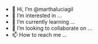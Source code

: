 - 👋 Hi, I’m @marthaluciagil
- 👀 I’m interested in ...
- 🌱 I’m currently learning ...
- 💞️ I’m looking to collaborate on ...
- 📫 How to reach me ...

<!---
marthaluciagil/marthaluciagil is a ✨ special ✨ repository because its `README.md` (this file) appears on your GitHub profile.
You can click the Preview link to take a look at your changes.
--->
